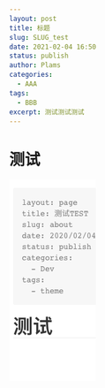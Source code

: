 ```yaml
---
layout: post
title: 标题
slug: SLUG_test
date: 2021-02-04 16:50
status: publish
author: Plams
categories: 
  - AAA
tags:
  - BBB
excerpt: 测试测试测试
---
```



# 测试

![image-20210204164530910](../images/TEST/image-20210204164530910.png)